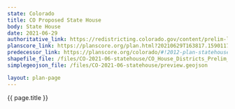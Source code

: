 ```yaml
---
state: Colorado
title: CO Proposed State House
body: State House
date: 2021-06-29
authoritative_link: https://redistricting.colorado.gov/content/prelim-legislative-maps
planscore_link: https://planscore.org/plan.html?20210629T163817.159011755Z
predecessor_link: https://planscore.org/colorado/#!2012-plan-statehouse-eg
shapefile_file: /files/CO-2021-06-statehouse/CO_House_Districts_Prelim_Final.zip
simplegeojson_file: /files/CO-2021-06-statehouse/preview.geojson

layout: plan-page
---
```


{{ page.title }}
